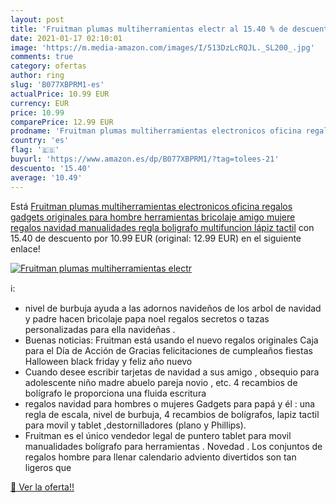 ```yaml
---
layout: post
title: 'Fruitman plumas multiherramientas electr al 15.40 % de descuento'
date: 2021-01-17 02:10:01
image: 'https://m.media-amazon.com/images/I/513DzLcRQJL._SL200_.jpg'
comments: true
category: ofertas
author: ring
slug: 'B077XBPRM1-es'
actualPrice: 10.99 EUR
currency: EUR
price: 10.99
comparePrice: 12.99 EUR
prodname: 'Fruitman plumas multiherramientas electronicos oficina regalos gadgets originales para hombre herramientas bricolaje amigo mujere regalos navidad manualidades regla boligrafo multifuncion lápiz tactil'
country: 'es'
flag: '🇪🇸'
buyurl: 'https://www.amazon.es/dp/B077XBPRM1/?tag=tolees-21'
descuento: '15.40'
average: '10.49'
---
```


Está [Fruitman plumas multiherramientas electronicos oficina regalos gadgets originales para hombre herramientas bricolaje amigo mujere regalos navidad manualidades regla boligrafo multifuncion lápiz tactil](https://www.amazon.es/dp/B077XBPRM1/?tag=tolees-21) con 15.40 de descuento por 10.99 EUR (original: 12.99 EUR) en el siguiente enlace!

[![Fruitman plumas multiherramientas electr](https://m.media-amazon.com/images/I/513DzLcRQJL._SL200_.jpg)](https://www.amazon.es/dp/B077XBPRM1/?tag=tolees-21)

ℹ️:

- nivel de burbuja ayuda a las adornos navideños de los arbol de navidad y padre hacen bricolaje papa noel regalos secretos o tazas personalizadas para ella navideñas .
- Buenas noticias: Fruitman está usando el nuevo regalos originales Caja para el Día de Acción de Gracias felicitaciones de cumpleaños fiestas Halloween black friday y feliz año nuevo
- Cuando desee escribir tarjetas de navidad a sus amigo , obsequio para adolescente niño madre abuelo pareja novio , etc. 4 recambios de bolígrafo le proporciona una fluida escritura
- regalos navidad para hombres o mujeres Gadgets para papá y él : una regla de escala, nivel de burbuja, 4 recambios de bolígrafos, lapiz tactil para movil y tablet ,destornilladores (plano y Phillips).
- Fruitman es el único vendedor legal de puntero tablet para movil manualidades bolígrafo para herramientas . Novedad . Los conjuntos de regalos hombre para llenar calendario adviento divertidos son tan ligeros que

[🛒 Ver la oferta!!](https://www.amazon.es/dp/B077XBPRM1/?tag=tolees-21)
